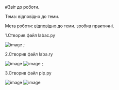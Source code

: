 #Звіт до роботи.

Тема: відповідно до теми.

Мета роботи: відповідно до теми.
зробив практичні.

1.Створив файл labac.py

![image](https://user-images.githubusercontent.com/111630433/201921765-3b4978b3-60ae-4ca6-a6cb-3ee5682f0914.png)
;

2.Створив файл laba.ry

![image](https://user-images.githubusercontent.com/111630433/201921921-caac888a-7e5b-4a0a-bbd2-7fb7674b8a21.png)
![image](https://user-images.githubusercontent.com/111630433/201922016-ba442edf-99f8-48f0-887c-93f382844e08.png)
;

3.Створив файл pip.py

![image](https://user-images.githubusercontent.com/111630433/201922585-8d33b955-cf5c-4311-a293-f57fa4ae5a44.png)
![image](https://user-images.githubusercontent.com/111630433/201922700-e3ba6541-6f0e-412a-894d-080e7477ea26.png)





